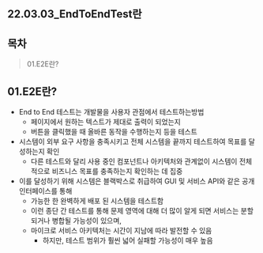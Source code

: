 ## 22.03.03_EndToEndTest란

## 목차

> 01.E2E란?

## 01.E2E란?

- End to End 테스트는 개발물을 사용자 관점에서 테스트하는방법
  - 페이지에서 원하는 텍스트가 제대로 출력이 되었는지
  - 버튼을 클릭했을 때 올바른 동작을 수행하는지 등을 테스트
- 시스템이 외부 요구 사항을 충족시키고 전체 시스템을 끝까지 테스트하여 목표를 달성하는지 확인
  - 다른 테스트와 달리 사용 중인 컴포넌트나 아키텍처와 관계없이 시스템이 전체적으로 비즈니스 목표를 충족하는지 확인하는 데 집중
- 이를 달성하기 위해 시스템은 블랙박스로 취급하여 GUI 및 서비스 API와 같은 공개 인터페이스를 통해 
  - 가능한 한 완벽하게 배포 된 시스템을 테스트함
  - 이런 종단 간 테스트를 통해 문제 영역에 대해 더 많이 알게 되면 서비스는 분할되거나 병합될 가능성이 있으며,
  - 마이크로 서비스 아키텍처는 시간이 지남에 따라 발전할 수 있음
    - 하지만, 테스트 범위가 훨씬 넓어 실패할 가능성이 매우 높음

